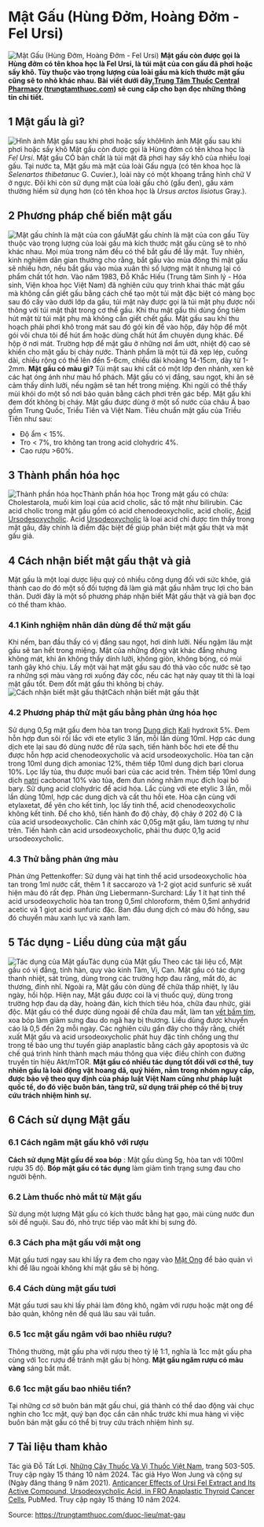 # Mật Gấu (Hùng Đởm, Hoàng Đởm - Fel Ursi)

![Mật Gấu \(Hùng Đởm, Hoàng Đởm - Fel Ursi\)](https://trungtamthuoc.com/images/others/mat-gau-hung-dom-4-0222.jpg)
**Mật gấu còn được gọi là Hùng đởm có tên khoa học là Fel Ursi, là túi mật của con gấu đã phơi hoặc sấy khô. Tùy thuộc vào trọng lượng của loài gấu mà kích thước mật gấu cũng sẽ to nhỏ khác nhau. Bài viết dưới đây,[Trung Tâm Thuốc Central Pharmacy](https://trungtamthuoc.com/ "Trung Tâm Thuốc Central Pharmacy") ([trungtamthuoc.com](https://trungtamthuoc.com/ "trungtamthuoc.com")) sẽ cung cấp cho bạn đọc những thông tin chi tiết.**
##  1 Mật gấu là gì?
![Hình ảnh Mật gấu sau khi phơi hoặc sấy khô](https://trungtamthuoc.com/images/item/mat-gau-hung-dom.jpg)Hình ảnh Mật gấu sau khi phơi hoặc sấy khô
Mật gấu còn được gọi là Hùng đởm có tên khoa học là _Fel Ursi_. Mật gấu CÓ bản chất là túi mật đã phơi hay sấy khô của nhiều loại gấu.
Tại nước ta, Mật gấu mà mật của loài Gấu ngựa (có tên khoa học là _Selenartos thibetanuc_ G. Cuvier.), loài này có một khoang trắng hình chữ V ở ngực. Đôi khi còn sử dụng mật của loài gấu chó (gấu đen), gấu xám thường hiếm sử dụng hơn (có tên khoa học là _Ursus arctos lisiotus_ Gray.).
##  2 Phương pháp chế biến mật gấu
![Mật gấu chính là mật của con gấu](https://trungtamthuoc.com/images/item/mat-gau-hung-dom-0.jpg)Mật gấu chính là mật của con gấu
Tùy thuộc vào trọng lượng của loài gấu mà kích thước mật gấu cũng sẽ to nhỏ khác nhau. Mọi mùa trong năm đều có thể bắt gấu để lấy mật. Tuy nhiên, kinh nghiệm dân gian thường cho rằng, bắt gấu vào mùa đông thì mật gấu sẽ nhiều hơn, nếu bắt gấu vào mùa xuân thì số lượng mật ít nhưng lại có phẩm chất tốt hơn.
Vào năm 1983, Đỗ Khắc Hiếu (Trung tâm Sinh lý - Hóa sinh, Viện khoa học Việt Nam) đã nghiên cứu quy trình khai thác mật gấu mà không cần giết gấu bằng cách chế tạo một túi mật đặc biệt có màng bọc sau đó cấy vào dưới lớp da gấu, túi mật này được gọi là túi mật phụ được nối thông với túi mật thật trong cơ thể gấu. Khi thu mật gấu thì dùng ống tiêm hút mật từ túi mật phụ mà không cần giết chết gấu.
Mật gấu sau khi thu hoạch phải phơi khô trong mát sau đó gói kín để vào hộp, đáy hộp để một gói vôi chưa tôi để hút ẩm hoặc dùng chất hút ẩm chuyên dụng khác. Để hộp ở nơi mát. Trường hợp để mật gấu ở những nơi ẩm ướt, nhiệt độ cao sẽ khiến cho mật gấu bị chảy nước. Thành phẩm là một túi đã xẹp lép, cuống dài, chiều rộng có thể lên đến 5-6cm, chiều dài khoảng 14-15cm, dày từ 1-2mm.
**Mật gấu có màu gì?** Túi mật sau khi cắt có một lớp đen nhánh, xen kẽ các hạt óng ánh như màu hổ phách. Mật gấu có vị đắng, sau ngọt, khi ăn sẽ cảm thấy dính lưỡi, nếu ngậm sẽ tan hết trong miệng. Khi ngửi có thể thấy mùi khói do một số nơi bảo quản bằng cách phơi trên gác bếp. Mật gấu khi đem đốt không bị cháy.
Mật gấu được dùng ở một số nước của châu Á bao gồm Trung Quốc, Triều Tiên và Việt Nam. Tiêu chuẩn mật gấu của Triều Tiên như sau:
  * Độ ẩm < 15%.
  * Tro < 7%, tro không tan trong acid clohydric 4%.
  * Cao rượu >60%.


##  3 Thành phần hóa học
![Thành phần hóa học](https://trungtamthuoc.com/images/item/mat-gau-hung-dom-1.jpg)Thành phần hóa học
Trong mật gấu có chứa: Cholestarola, muối kim loại của acid cholic, sắc tố mật như bilirubin.
Các acid cholic trong mật gấu gồm có acid chenodeoxycholic, acid cholic, [Acid Ursodesoxycholic](https://trungtamthuoc.com/hoat-chat/acid-ursodesoxycholic "Acid Ursodesoxycholic"). Acid [Ursodeoxycholic](https://trungtamthuoc.com/hoat-chat/ursodeoxycholic "Ursodeoxycholic") là loại acid chỉ được tìm thấy trong mật gấu, đây chính là điểm đặc biệt để giúp phân biệt mật gấu thật và mật gấu giả.
##  4 Cách nhận biết mật gấu thật và giả
Mật gấu là một loại dược liệu quý có nhiều công dụng đối với sức khỏe, giá thành cao do đó một số đối tượng đã làm giả mật gấu nhằm trục lợi cho bản thân. Dưới đây là một số phương pháp nhận biết Mật gấu thật và giả bạn đọc có thể tham khảo.
### 4.1 Kinh nghiệm nhân dân dùng để thử mật gấu
Khi nếm, ban đầu thấy có vị đắng sau ngọt, hơi dính lưỡi. Nếu ngậm lâu mật gấu sẽ tan hết trong miệng. Mật của những động vật khác đắng nhưng không mát, khi ăn không thấy dính lưỡi, không giòn, không bóng, có mùi tanh gây khó chịu.
Lấy một vài hạt mật gấu sau đó thả vào cốc nước sẽ tạo ra những sợi màu vàng rơi xuống đáy cốc, nếu các hạt này quay tít thì là loại mật gấu tốt.
Đem đốt mật gấu thì không bị cháy.
![Cách nhận biết mật gấu thật](https://trungtamthuoc.com/images/item/mat-gau-hung-dom-2.jpg)Cách nhận biết mật gấu thật
### 4.2 Phương pháp thử mật gấu bằng phản ứng hóa học
Sử dụng 0,5g mật gấu đem hòa tan trong [Dung dịch](https://trungtamthuoc.com/bai-viet/dung-dich-thuoc-la-gi-cong-thuc-va-ky-thuat-bao-che-dung-dich-thuoc "Dung dịch") [Kali](https://trungtamthuoc.com/hoat-chat/kali "Kali") hydroxit 5%. Đem hỗn hợp đun sôi rồi lắc với ete etylic 3 lần, mỗi lần dùng 10ml. Hợp các dung dịch ete lại sau đó dùng nước để rửa sạch, tiến hành bốc hơi ete để thu được hỗn hợp acid chenodeoxycholic và acid ursodeoxycholic. Hòa tan cặn trong 10ml dung dịch amoniac 12%, thêm tiếp 10ml dung dịch bari clorua 10%. Lọc lấy tủa, thu được muối bari của các acid trên. Thêm tiếp 10ml dung dịch [natri](https://trungtamthuoc.com/hoat-chat/natri "natri") cacbonat 10% vào tủa, đem đun nóng nhằm mục đích loại bỏ bary. Sử dụng acid clohydric để acid hóa. Lắc cùng với ete etylic 3 lần, mỗi lần dùng 10ml, hợp các dung dịch và cất thu hồi ete. Hòa cặn cùng với etylaxetat, để yên cho kết tinh, lọc lấy tinh thể, acid chenodeoxycholic không kết tinh. Để cho khô, tiến hành đo độ chảy, độ chảy ở 202 độ C là của acid ursodeoxycholic.
Cân chính xác 0,05g mật gấu, làm tương tự như trên. Tiến hành cân acid ursodeoxycholic, phải thu được 0,1g acid ursodeoxycholic.
### 4.3 Thử bằng phản ứng màu
Phản ứng Pettenkoffer: Sử dụng vài hạt tinh thể acid ursodeoxycholic hòa tan trong 1ml nước cất, thêm 1 ít saccarozo và 1-2 giọt acid sunfuric sẽ xuất hiện màu đỏ rất đẹp.
Phản ứng Liebermann-Surchard: Lấy 1 ít hạt tinh thể acid ursodeoxycholic hòa tan trong 0,5ml chloroform, thêm 0,5ml anhydrid acetic và 1 giọt acid sunfuric đặc. Ban đầu dung dịch có màu đỏ hồng, sau đó chuyển màu xanh lục và xanh lam.
##  5 Tác dụng - Liều dùng của mật gấu
![Tác dụng của Mật gấu](https://trungtamthuoc.com/images/item/mat-gau-hung-dom-3.jpg)Tác dụng của Mật gấu
Theo các tài liệu cổ, Mật gấu có vị đắng, tính hàn, quy vào kinh Tâm, Vị, Can. Mật gấu có tác dụng thanh nhiệt, sát trùng, dùng trong các trường hợp đau răng, mắt đỏ, ác thương, đinh nhĩ. Ngoài ra, Mật gấu còn dùng để chữa thấp nhiệt, lỵ lâu ngày, hồi hộp.
Hiện nay, Mật gấu được coi là vị thuốc quý, dùng trong trường hợp đau dạ dày, hoàng đản, kích thích tiêu hóa, chữa đau nhức, giải độc.
Mật gấu có thể được dùng ngoài để chữa đau mắt, làm tan [vết bầm tím](https://trungtamthuoc.com/bai-viet/cach-lam-tan-vet-bam-tim-nhanh-nhat), xoa bóp làm giảm sưng đau do ngã hay bị thương.
Liều dùng được khuyến cáo là 0,5 đến 2g mỗi ngày.
Các nghiên cứu gần đây cho thấy rằng, chiết xuất Mật gấu và acid ursodeoxycholic phát huy đặc tính chống ung thư trong tế bào ung thư tuyến giáp anaplastic bằng cách gây apoptosis và ức chế quá trình hình thành mạch máu thông qua việc điều chỉnh con đường truyền tín hiệu Akt/mTOR.
**Mật gấu có nhiều tác dụng tốt đối với cơ thể, tuy nhiên gấu là loài động vật hoang dã, quý hiếm, nằm trong nhóm nguy cấp, được bảo vệ theo quy định của pháp luật Việt Nam cũng như pháp luật quốc tế, do đó việc buôn bán, tàng trữ, sử dụng trái phép có thể bị truy cứu trách nhiệm hình sự.**
##  6 Cách sử dụng Mật gấu
### 6.1 Cách ngâm mật gấu khô với rượu
**Cách sử dụng Mật gấu để xoa bóp** : Mật gấu dùng 5g, hòa tan với 100ml rượu 35 độ. **Bóp mật gấu có tác dụng** làm giảm tình trạng sưng đau cho người bệnh.
### 6.2 Làm thuốc nhỏ mắt từ Mật gấu
Sử dụng một lượng Mật gấu có kích thước bằng hạt gạo, mài cùng nước đun sôi để nguội. Sau đó, nhỏ trực tiếp vào mắt khi bị sưng đỏ.
### 6.3 Cách pha mật gấu với mật ong
Mật gấu tươi ngay sau khi lấy ra đem cho ngay vào [Mật Ong](https://trungtamthuoc.com/hoat-chat/mat-ong "Mật Ong") để bảo quản vì khi để lâu ngoài không khí mật gấu sẽ bị hỏng.
### 6.4 Cách dùng mật gấu tươi
Mật gấu tươi sau khi lấy phải làm đông khô, ngâm với rượu hoặc mật ong để bảo quản, không nên để quá lâu sau vài tuần.
### 6.5 1cc mật gấu ngâm với bao nhiêu rượu?
Thông thường, mật gấu pha với rượu theo tỷ lệ 1:1, nghĩa là 1cc mật gấu pha cùng với 1cc rượu để tránh mật gấu bị hỏng. **Mật gấu ngâm rượu có màu vàng** sáng bắt mắt.
### 6.6 1cc mật gấu bao nhiêu tiền?
Tại những cơ sở buôn bán mật gấu chui, giá thành có thể dao động vài chục nghìn cho 1cc mật, quý bạn đọc cần cân nhắc trước khi mua hàng vì việc buôn bán mật gấu có thể bị truy cứu trách nhiệm hình sự.
##  7 Tài liệu tham khảo
Tác giả Đỗ Tất Lợi. [Những Cây Thuốc Và Vị Thuốc Việt Nam](https://trungtamthuoc.com/duoc-lieu "Những Cây Thuốc Và Vị Thuốc Việt Nam"), trang 503-505. Truy cập ngày 15 tháng 10 năm 2024.
Tác giả Hyo Won Jung và cộng sự (Ngày đăng tháng 9 năm 2021). [Anticancer Effects of Ursi Fel Extract and Its Active Compound, Ursodeoxycholic Acid, in FRO Anaplastic Thyroid Cancer Cells](https://pubmed.ncbi.nlm.nih.gov/34500742/), PubMed. Truy cập ngày 15 tháng 10 năm 2024.


Source: https://trungtamthuoc.com/duoc-lieu/mat-gau